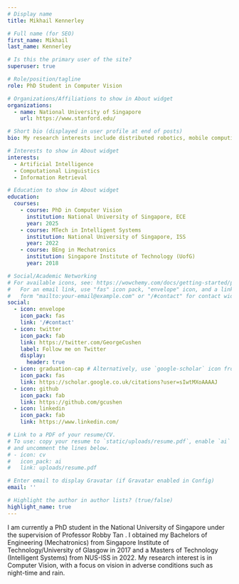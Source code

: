 ```yaml
---
# Display name
title: Mikhail Kennerley

# Full name (for SEO)
first_name: Mikhail
last_name: Kennerley

# Is this the primary user of the site?
superuser: true

# Role/position/tagline
role: PhD Student in Computer Vision

# Organizations/Affiliations to show in About widget
organizations:
  - name: National University of Singapore
    url: https://www.stanford.edu/

# Short bio (displayed in user profile at end of posts)
bio: My research interests include distributed robotics, mobile computing and programmable matter.

# Interests to show in About widget
interests:
  - Artificial Intelligence
  - Computational Linguistics
  - Information Retrieval

# Education to show in About widget
education:
  courses:
    - course: PhD in Computer Vision
      institution: National University of Singapore, ECE
      year: 2025
    - course: MTech in Intelligent Systems
      institution: National University of Singapore, ISS
      year: 2022
    - course: BEng in Mechatronics
      institution: Singapore Institute of Technology (UofG)
      year: 2018

# Social/Academic Networking
# For available icons, see: https://wowchemy.com/docs/getting-started/page-builder/#icons
#   For an email link, use "fas" icon pack, "envelope" icon, and a link in the
#   form "mailto:your-email@example.com" or "/#contact" for contact widget.
social:
  - icon: envelope
    icon_pack: fas
    link: '/#contact'
  - icon: twitter
    icon_pack: fab
    link: https://twitter.com/GeorgeCushen
    label: Follow me on Twitter
    display:
      header: true
  - icon: graduation-cap # Alternatively, use `google-scholar` icon from `ai` icon pack
    icon_pack: fas
    link: https://scholar.google.co.uk/citations?user=sIwtMXoAAAAJ
  - icon: github
    icon_pack: fab
    link: https://github.com/gcushen
  - icon: linkedin
    icon_pack: fab
    link: https://www.linkedin.com/

# Link to a PDF of your resume/CV.
# To use: copy your resume to `static/uploads/resume.pdf`, enable `ai` icons in `params.yaml`,
# and uncomment the lines below.
# - icon: cv
#   icon_pack: ai
#   link: uploads/resume.pdf

# Enter email to display Gravatar (if Gravatar enabled in Config)
email: ''

# Highlight the author in author lists? (true/false)
highlight_name: true
---
```


I am currently a PhD student in the National University of Singapore under the supervision of Professor Robby Tan . I obtained my Bachelors of Engineering (Mechatronics) from Singapore Institute of Technology/University of Glasgow in 2017 and a Masters of Technology (Intelligent Systems) from NUS-ISS in 2022. My research interest is in Computer Vision, with a focus on vision in adverse conditions such as night-time and rain.
